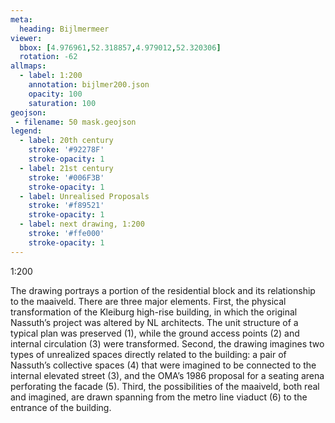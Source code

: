 ```yaml
---
meta:
  heading: Bijlmermeer
viewer:
  bbox: [4.976961,52.318857,4.979012,52.320306]
  rotation: -62
allmaps:
  - label: 1:200
    annotation: bijlmer200.json
    opacity: 100
    saturation: 100
geojson:
 - filename: 50 mask.geojson
legend:
  - label: 20th century
    stroke: '#92278F'
    stroke-opacity: 1
  - label: 21st century
    stroke: '#006F3B'
    stroke-opacity: 1
  - label: Unrealised Proposals
    stroke: '#f89521'
    stroke-opacity: 1
  - label: next drawing, 1:200
    stroke: '#ffe000'
    stroke-opacity: 1
---
```

1:200

The drawing portrays a portion of the residential block and its relationship to the maaiveld. There are three major elements. First, the physical transformation of the Kleiburg high-rise building, in which the original Nassuth’s project was altered by NL architects. The unit structure of a typical plan was preserved (1), while the ground access points (2) and internal circulation (3) were transformed. Second, the drawing imagines two types of unrealized spaces directly related to the building: a pair of Nassuth’s collective spaces (4) that were imagined to be connected to the internal elevated street (3), and the OMA’s 1986 proposal for a seating arena perforating the facade (5). Third, the possibilities of the maaiveld, both real and imagined, are drawn spanning from the metro line viaduct (6) to the entrance of the building. 